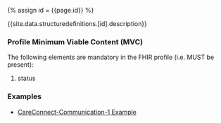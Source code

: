 
{% assign id = {{page.id}} %}

{{site.data.structuredefinitions.[id].description}}

### Profile Minimum Viable Content (MVC) ###

The following elements are mandatory in the FHIR profile (i.e. MUST be present):

1.	status

### Examples ###

- [CareConnect-Communication-1 Example](CareConnect-Composition-Example-1.html)
